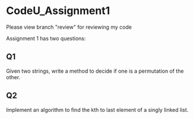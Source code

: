 # CodeU_Assignment1
Please view branch "review" for reviewing my code

Assignment 1 has two questions:
## Q1
Given two strings, write a method to decide if one is a permutation of the other.
## Q2 
Implement an algorithm to find the kth to last element of a singly linked list.


